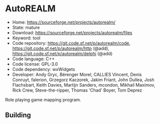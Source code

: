 # AutoREALM

- Home: https://sourceforge.net/projects/autorealm/
- State: mature
- Download: https://sourceforge.net/projects/autorealm/files
- Keyword: tool
- Code repository: https://git.code.sf.net/p/autorealm/code, https://git.code.sf.net/p/autorealm/http (@add), https://git.code.sf.net/p/autorealm/delphi (@add)
- Code language: C++
- Code license: GPL-3.0
- Code dependency: wxWidgets
- Developer: Andy Gryc, Bérenger Morel, CALLIES Vincent, Denis Conruyt, falerion, Grzegorz Kaczorek, Jakim Friant, John Dullea, Josh Flachsbart, Keith Davies, Martijn Sanders, mcondon, Mikhail Maximov, Rick Crew, Steve-the-ripper, Thomas 'Chad' Boyer, Tom Deprez

Role playing game mapping program.

## Building
